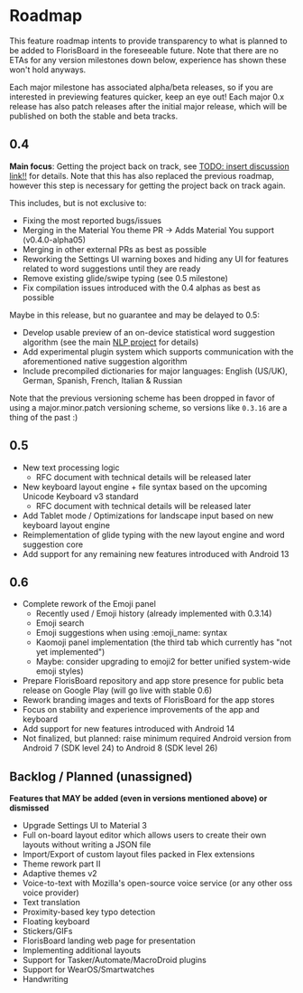 # Roadmap

This feature roadmap intents to provide transparency to what is planned to be added to FlorisBoard in the foreseeable future. Note that there are no ETAs for any version milestones down below, experience has shown these won't hold anyways.

Each major milestone has associated alpha/beta releases, so if you are interested in previewing features quicker, keep an eye out! Each major 0.x release has also patch releases after the initial major release, which will be published on both the stable and beta tracks.

## 0.4

**Main focus**: Getting the project back on track, see [TODO: insert discussion link!!](javascript:void(0)) for details. Note that this has also replaced the previous roadmap, however this step is necessary for getting the project back on track again.

This includes, but is not exclusive to:
- Fixing the most reported bugs/issues
- Merging in the Material You theme PR -> Adds Material You support (v0.4.0-alpha05)
- Merging in other external PRs as best as possible
- Reworking the Settings UI warning boxes and hiding any UI for features related to word suggestions until they are ready
- Remove existing glide/swipe typing (see 0.5 milestone)
- Fix compilation issues introduced with the 0.4 alphas as best as possible

Maybe in this release, but no guarantee and may be delayed to 0.5:
- Develop usable preview of an on-device statistical word suggestion algorithm (see the main [NLP project](https://github.com/florisboard/nlp) for details)
- Add experimental plugin system which supports communication with the aforementioned native suggestion algorithm
- Include precompiled dictionaries for major languages: English (US/UK), German, Spanish, French, Italian & Russian

Note that the previous versioning scheme has been dropped in favor of using a major.minor.patch versioning scheme, so versions like `0.3.16` are a thing of the past :)

## 0.5

- New text processing logic
  - RFC document with technical details will be released later
- New keyboard layout engine + file syntax based on the upcoming Unicode Keyboard v3 standard
  - RFC document with technical details will be released later
- Add Tablet mode / Optimizations for landscape input based on new keyboard layout engine
- Reimplementation of glide typing with the new layout engine and word suggestion core
- Add support for any remaining new features introduced with Android 13

## 0.6

- Complete rework of the Emoji panel
  - Recently used / Emoji history (already implemented with 0.3.14)
  - Emoji search
  - Emoji suggestions when using :emoji_name: syntax
  - Kaomoji panel implementation (the third tab which currently has "not yet implemented")
  - Maybe: consider upgrading to emoji2 for better unified system-wide emoji styles)
- Prepare FlorisBoard repository and app store presence for public beta release on Google Play (will go live with stable 0.6)
- Rework branding images and texts of FlorisBoard for the app stores
- Focus on stability and experience improvements of the app and keyboard
- Add support for new features introduced with Android 14
- Not finalized, but planned: raise minimum required Android version from Android 7 (SDK level 24) to Android 8 (SDK level 26)

## Backlog / Planned (unassigned)

**Features that MAY be added (even in versions mentioned above) or dismissed**

- Upgrade Settings UI to Material 3
- Full on-board layout editor which allows users to create their own layouts without writing a JSON file
- Import/Export of custom layout files packed in Flex extensions
- Theme rework part II
- Adaptive themes v2
- Voice-to-text with Mozilla's open-source voice service (or any other oss voice provider)
- Text translation
- Proximity-based key typo detection
- Floating keyboard
- Stickers/GIFs
- FlorisBoard landing web page for presentation
- Implementing additional layouts
- Support for Tasker/Automate/MacroDroid plugins
- Support for WearOS/Smartwatches
- Handwriting
